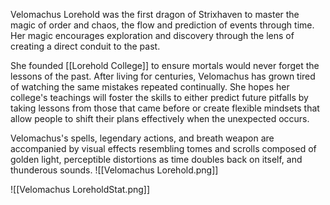 Velomachus Lorehold was the first dragon of Strixhaven to master the magic of order and chaos, the flow and prediction of events through time. Her magic encourages exploration and discovery through the lens of creating a direct conduit to the past.

She founded [[Lorehold College]] to ensure mortals would never forget the lessons of the past. After living for centuries, Velomachus has grown tired of watching the same mistakes repeated continually. She hopes her college's teachings will foster the skills to either predict future pitfalls by taking lessons from those that came before or create flexible mindsets that allow people to shift their plans effectively when the unexpected occurs.

Velomachus's spells, legendary actions, and breath weapon are accompanied by visual effects resembling tomes and scrolls composed of golden light, perceptible distortions as time doubles back on itself, and thunderous sounds.
![[Velomachus Lorehold.png]]

![[Velomachus LoreholdStat.png]]